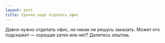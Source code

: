 ```yaml
---
layout: post 
title: Срочно надо отделать офис 
--- 
```

Давно нужно отделать офис, но никак не решусь заказать. Может кто подскажет — хорошая затея или нет? Делитесь опытом.